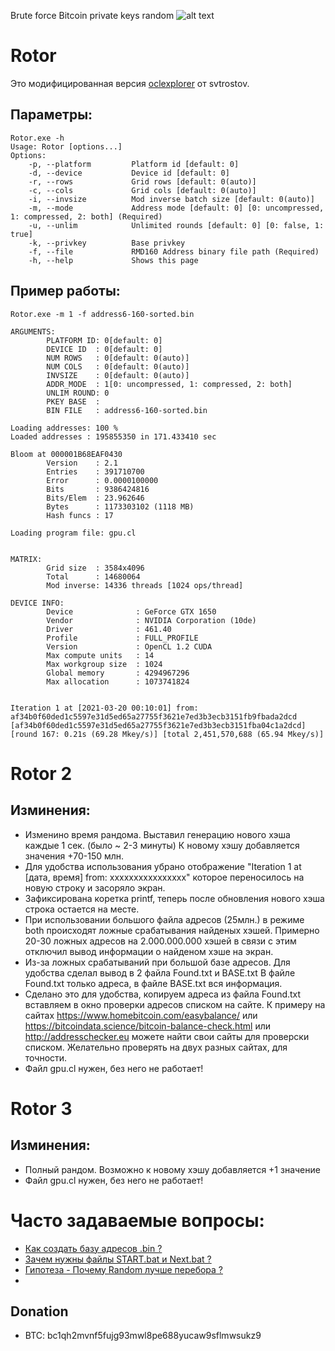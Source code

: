 Brute force Bitcoin private keys random 
![alt text](Others/2.jpg "Rotor")
# Rotor
Это модифицированная версия [oclexplorer](https://github.com/svtrostov/oclexplorer) от svtrostov.
## Параметры:
```
Rotor.exe -h
Usage: Rotor [options...]
Options:
    -p, --platform         Platform id [default: 0]
    -d, --device           Device id [default: 0]
    -r, --rows             Grid rows [default: 0(auto)]
    -c, --cols             Grid cols [default: 0(auto)]
    -i, --invsize          Mod inverse batch size [default: 0(auto)]
    -m, --mode             Address mode [default: 0] [0: uncompressed, 1: compressed, 2: both] (Required)
    -u, --unlim            Unlimited rounds [default: 0] [0: false, 1: true]
    -k, --privkey          Base privkey
    -f, --file             RMD160 Address binary file path (Required)
    -h, --help             Shows this page
```

## Пример работы:
```
Rotor.exe -m 1 -f address6-160-sorted.bin

ARGUMENTS:
        PLATFORM ID: 0[default: 0]
        DEVICE ID  : 0[default: 0]
        NUM ROWS   : 0[default: 0(auto)]
        NUM COLS   : 0[default: 0(auto)]
        INVSIZE    : 0[default: 0(auto)]
        ADDR_MODE  : 1[0: uncompressed, 1: compressed, 2: both]
        UNLIM ROUND: 0
        PKEY BASE  :
        BIN FILE   : address6-160-sorted.bin

Loading addresses: 100 %
Loaded addresses : 195855350 in 171.433410 sec

Bloom at 000001B68EAF0430
        Version    : 2.1
        Entries    : 391710700
        Error      : 0.0000100000
        Bits       : 9386424816
        Bits/Elem  : 23.962646
        Bytes      : 1173303102 (1118 MB)
        Hash funcs : 17

Loading program file: gpu.cl


MATRIX:
        Grid size  : 3584x4096
        Total      : 14680064
        Mod inverse: 14336 threads [1024 ops/thread]

DEVICE INFO:
        Device              : GeForce GTX 1650
        Vendor              : NVIDIA Corporation (10de)
        Driver              : 461.40
        Profile             : FULL_PROFILE
        Version             : OpenCL 1.2 CUDA
        Max compute units   : 14
        Max workgroup size  : 1024
        Global memory       : 4294967296
        Max allocation      : 1073741824


Iteration 1 at [2021-03-20 00:10:01] from: af34b0f60ded1c5597e31d5ed65a27755f3621e7ed3b3ecb3151fb9fbada2dcd
[af34b0f60ded1c5597e31d5ed65a27755f3621e7ed3b3ecb3151fba04c1a2dcd] [round 167: 0.21s (69.28 Mkey/s)] [total 2,451,570,688 (65.94 Mkey/s)]

```
# Rotor 2
## Изминения:
- Изменино время рандома. Выставил генерацию нового хэша каждые 1 сек. (было ~ 2-3 минуты) К новому хэшу добавляется значения +70-150 млн.
- Для удобства использования убрано отображение "Iteration 1 at [дата, время] from: xxxxxxxxxxxxxxxx" которое переносилось на новую строку и засоряло экран.
- Зафиксирована коретка printf, теперь после обновления нового хэша строка остается на месте.
- При использовании большого файла адресов (25млн.) в режиме both происходят ложные срабатывания найденых хэшей. Примерно 20-30 ложных адресов на 2.000.000.000 хэшей в связи с этим отключил вывод информации о найденом хэше на экран.
- Из-за ложных срабатываний при большой базе адресов. Для удобства сделал вывод в 2 файла Found.txt и BASE.txt В файле Found.txt только адреса, в файле BASE.txt вся информация.
- Сделано это для удобства, копируем адреса из файла Found.txt вставляем в окно проверки адресов списком на сайте. К примеру на сайтах https://www.homebitcoin.com/easybalance/ или https://bitcoindata.science/bitcoin-balance-check.html или http://addresschecker.eu можете найти свои сайты для проверски списком. Желательно проверять на двух разных сайтах, для точности.
- Файл gpu.cl нужен, без него не работает!

# Rotor 3
## Изминения:
- Полный рандом. Возможно к новому хэшу добавляется +1 значение
- Файл gpu.cl нужен, без него не работает!
# Часто задаваемые вопросы:
- [Как создать базу адресов .bin ?](https://github.com/phrutis/Rotor/issues/1)
- [Зачем нужны файлы START.bat и Next.bat ?](https://github.com/phrutis/Rotor/issues/2)
- [Гипотеза - Почему Random лучше перебора ?](https://github.com/phrutis/Rotor/issues/3)
- 
## Donation
- BTC: bc1qh2mvnf5fujg93mwl8pe688yucaw9sflmwsukz9

